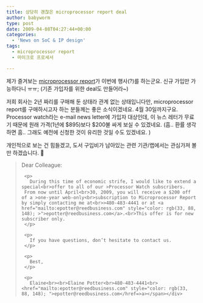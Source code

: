 ```yaml
---
title: 상당히 괜찮은 microprocessor report deal
author: babyworm
type: post
date: 2009-04-08T04:27:44+00:00
categories:
  - 'News on SoC & IP design'
tags:
  - microprocessor report
  - 마이크로 프로세서

---
```

제가 즐겨보는 <a href="http://www.mdronline.com/mpr/index.html" target="_blank">microprocessor report</a>가 이번에 행사(?)를 하는군요. 신규 가입만 가능하다니 ㅠㅠ; (기존 가입자를 위한 deal도 만들어라~)

저희 회사는 2년 짜리를 구매해 둔 상태라 관계 없는 상태입니다만, microprocessor report를 구매하시고자 하는 분들께는 좋은 소식이겠네요. 4월 30일까지구요. Processor watch라는 e-mail news letter에 가입자 대상인데, 이 뉴스 레터가 무료기 때문에 원래 가격(1년에 $895)보다 $200불 싸게 보실 수 있겠네요. (흠.. 환률 생각하면 흠.. 그래도 예전에 신청한 것이 유리한 것일 수도 있겠네요. )

개인적으로 보는 건 힘들겠고, 도서 구입비가 남아있는 관련 기관/랩에서는 관심가져 볼만 하겠습니다. 🙂

>Dear Colleague:</p>
>
>      <p>
>        During this time of economic strife, I would like to extend a special<br>offer to all of our >Processor Watch subscribers.  From now until April<br>30, 2009, you will receive a $200 off of a >one-year web-only<br>subscription to Microprocessor Report by simply contacting me at<br>>480-483-4441 or at <a href="mailto:epotter@reedbusiness.com" style="color: rgb(33, 88, 148); >">epotter@reedbusiness.com</a>.<br>This offer is for new subscriber only.
>      </p>
>
>      <p>
>        If you have questions, don’t hesitate to contact us.
>      </p>
>
>      <p>
>        Best,
>      </p>
>
>      <p>
>        Elaine<br><br>Elaine Potter<br>480-483-4441<br><href="mailto:epotter@reedbusiness.com" style="color: rgb(33, 88, 148); ">epotter@reedbusiness.com</href=>a></span></div>
>